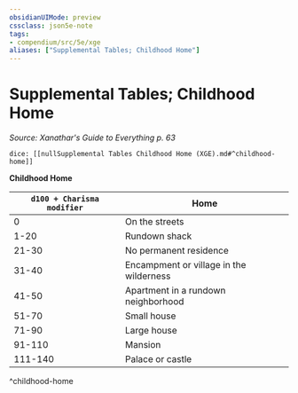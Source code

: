 ```yaml
---
obsidianUIMode: preview
cssclass: json5e-note
tags:
- compendium/src/5e/xge
aliases: ["Supplemental Tables; Childhood Home"]
---
```

# Supplemental Tables; Childhood Home
*Source: Xanathar's Guide to Everything p. 63* 

`dice: [[nullSupplemental Tables Childhood Home (XGE).md#^childhood-home]]`

**Childhood Home**

| `d100 + Charisma modifier` | Home |
|----------------------------|------|
| 0 | On the streets |
| 1-20 | Rundown shack |
| 21-30 | No permanent residence |
| 31-40 | Encampment or village in the wilderness |
| 41-50 | Apartment in a rundown neighborhood |
| 51-70 | Small house |
| 71-90 | Large house |
| 91-110 | Mansion |
| 111-140 | Palace or castle |
^childhood-home